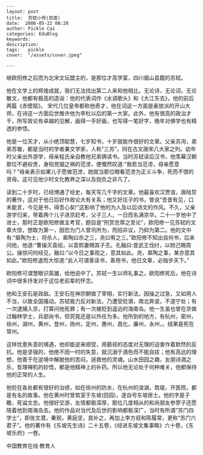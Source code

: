 
    ---
    layout: post  
    title:  苏轼小传(百度)  
    date:  2006-05-22 08:28  
    author: Pickle Cai  
    categories: EduBlog  
    keywords: 
    description:   
    tags:	pickle   
    cover:  "/assets/cover.jpeg"  

    ---  
    


 



继欧阳修之后而为北宋文坛盟主的，是那位才高学富，四川眉山县籍的苏轼。



他在文学上的辉煌成就，我们无法找出第二人来和他相比。无论诗，无论词，无论散文，他都有极高的造诣：他的代表词作《水调歌头》和《大江东去》，他的前后两篇《赤壁赋》。 宋代几位皇帝都称他奇才，他在词这一方面是豪放派的开山大师，在诗这一方面后世推许他为李杜以后的第一大家。此外，他有很高的政治才干，所写政论有卓越的见解，画得一手好画，也写得一笔好字，晚年对佛学也有精透的参悟。



他是一位天才，从小绝顶聪慧，七岁知书，十岁就能作很好的文章。父亲苏洵，弟弟苏辙，都是当时的学者兼文学家，人称“三苏”，同在古文唐宋八大家之列。幼年时父亲出外游学，母亲程氏亲自教他兄弟俩读书。当时苏轼读后汉书，他羡幕汉朝那位不避权贵，身陷党锢之祸的范滂，便慨然叹道:”我若当范滂，母亲愿意吗？”母亲表示如果儿子愿做范滂，她就当那位眼看范滂为正义斗争，死而不恨的贤母。这可见他少时文化教养之深以及抱负之非凡了。 



读到二十岁时，已经博通了经史，每天写几千字的文章。他最喜欢汉贾谊，唐陆贽的著作，这对于他日后好作政论大有关系；他又好庄子的书，曾说“吾昔有见，口未能言，今见是书，得吾心矣!”这影响了他的为人及以后诗文的作风。不久，父亲游学归来，带着两个儿子进京赶考，父子三人，一日而名满京华。二十一岁他中了进士，那时正是欧阳修做主考官，题目是“刑赏忠厚之至论”，欧阳修一见苏轼的文章大惊，想取为第一，因恐为门人曾巩所为，而招非议，乃抑为第二。他的文中有:“皋陶为士，将杀人，皋陶曰杀之三，尧曰宥之三。”欧阳修不知出自何书，后来问他，他道:“曹操灭袁绍，以袁熙妻赐其子丕。孔融曰:昔武王伐纣，以妲己赐周公。操惊问何经见，融曰:“以今日之事观之，意其如此。尧，皋陶之事，某亦意其如此。”欧阳修退而大惊道:“此人可谓善读书，善用书，他日文章，必独步天下。” 



欧阳修可谓慧眼识英雄，给他说中了。苏轼一生以师礼事之。欧阳修死后，他在诗词中很多抒发对于这位老前辈的怀念。



他和王安石是政敌。王安石在神宗朝做了宰相，实行新法，因操之过急，又如用人不当，以致全国骚动。苏轼极力反对新法，乃遭受贬谪，南北奔波，不遑宁处；有一次逮捕入京，打算问他死罪；有一次被贬到遥远的海南岛。他一生虽也曾在京做过翰林学士，兵部尚书，但究竟还是以外任为多。他所到的地方，有杭州，密州，徐州，湖州，黄州，登州，扬州，定州，惠州，昌化，廉州，永州，。结果是死在常州。



这样忧患失意的境遇，他却能逆来顺受，用藐视的态度对无理的迫害作着默然的反抗。他是坚强的，他绝不因一时的失意，就沉溺于酒色而不能自拔；他有高远的理想，他善于在逆境中解脱他的苦闷，拯救他的灵魂。山水田园之趣，友朋诗酒之乐，哲理禅机的妙悟，都是他精神上的补药。所以他无论处于何种难关，他都保持他的正常的人生。



他贬在各处都有很好的治绩，如在徐州的防水，在杭州的浚湖，筑堤，开医院，都是有名的故事。他在黄州时曾筑室于东坡(田园)，遂自号东坡居士。他的字是子瞻，死谥文忠。他很好交游，友情都极深厚，那位几度相从的和尚朋友参寥子还愿陪着他到南海岛去。他的作品对当代及后世的影响都极深广，当时有所谓“苏门四学士”，即张文潜，秦观，黄庭坚，晁补之，再加上李方叔和陈履常，更称“苏门六君子”。他的著作有《东坡先生诗》二十五卷，《经进东坡文集事略》六十卷，《东坡乐府》一卷。







 



		    
 中国教育在线·教育人

